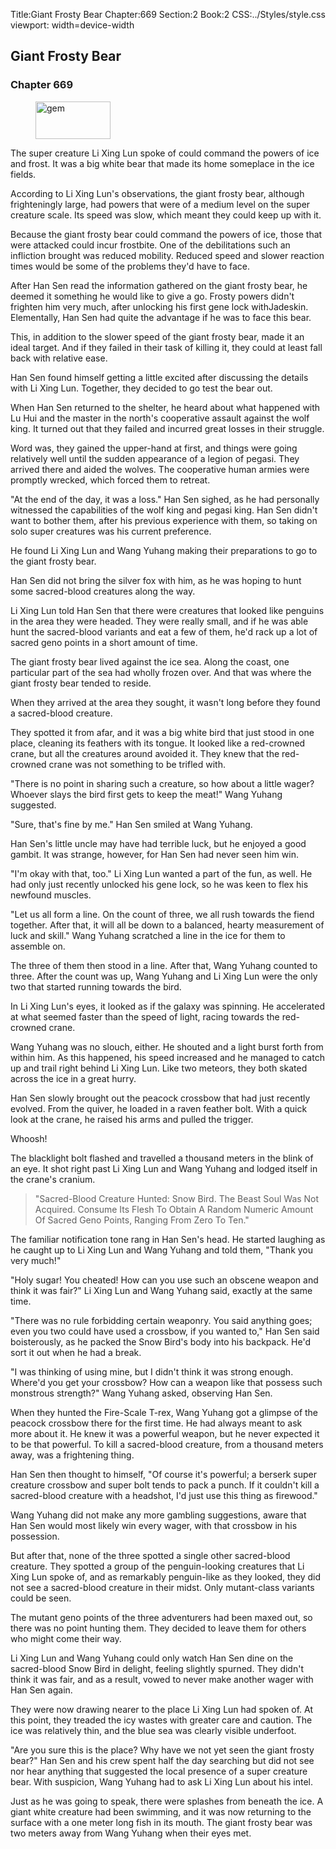 Title:Giant Frosty Bear 
Chapter:669 
Section:2 
Book:2 
CSS:../Styles/style.css 
viewport: width=device-width
  
## Giant Frosty Bear
### Chapter 669
  
<figure>
	<img src="../Images/gem.gif" alt="gem" id="gem" width="120" height="60" />
</figure>
  

  
The super creature Li Xing Lun spoke of could command the powers of ice and frost. It was a big white bear that made its home someplace in the ice fields.

According to Li Xing Lun's observations, the giant frosty bear, although frighteningly large, had powers that were of a medium level on the super creature scale. Its speed was slow, which meant they could keep up with it.

Because the giant frosty bear could command the powers of ice, those that were attacked could incur frostbite. One of the debilitations such an infliction brought was reduced mobility. Reduced speed and slower reaction times would be some of the problems they'd have to face.

After Han Sen read the information gathered on the giant frosty bear, he deemed it something he would like to give a go. Frosty powers didn't frighten him very much, after unlocking his first gene lock withJadeskin. Elementally, Han Sen had quite the advantage if he was to face this bear.

This, in addition to the slower speed of the giant frosty bear, made it an ideal target. And if they failed in their task of killing it, they could at least fall back with relative ease.

Han Sen found himself getting a little excited after discussing the details with Li Xing Lun. Together, they decided to go test the bear out.

When Han Sen returned to the shelter, he heard about what happened with Lu Hui and the master in the north's cooperative assault against the wolf king. It turned out that they failed and incurred great losses in their struggle.

Word was, they gained the upper-hand at first, and things were going relatively well until the sudden appearance of a legion of pegasi. They arrived there and aided the wolves. The cooperative human armies were promptly wrecked, which forced them to retreat.

"At the end of the day, it was a loss." Han Sen sighed, as he had personally witnessed the capabilities of the wolf king and pegasi king. Han Sen didn't want to bother them, after his previous experience with them, so taking on solo super creatures was his current preference.

He found Li Xing Lun and Wang Yuhang making their preparations to go to the giant frosty bear.

Han Sen did not bring the silver fox with him, as he was hoping to hunt some sacred-blood creatures along the way.

Li Xing Lun told Han Sen that there were creatures that looked like penguins in the area they were headed. They were really small, and if he was able hunt the sacred-blood variants and eat a few of them, he'd rack up a lot of sacred geno points in a short amount of time.

The giant frosty bear lived against the ice sea. Along the coast, one particular part of the sea had wholly frozen over. And that was where the giant frosty bear tended to reside.

When they arrived at the area they sought, it wasn't long before they found a sacred-blood creature.

They spotted it from afar, and it was a big white bird that just stood in one place, cleaning its feathers with its tongue. It looked like a red-crowned crane, but all the creatures around avoided it. They knew that the red-crowned crane was not something to be trifled with.

"There is no point in sharing such a creature, so how about a little wager? Whoever slays the bird first gets to keep the meat!" Wang Yuhang suggested.

"Sure, that's fine by me." Han Sen smiled at Wang Yuhang.

Han Sen's little uncle may have had terrible luck, but he enjoyed a good gambit. It was strange, however, for Han Sen had never seen him win.

"I'm okay with that, too." Li Xing Lun wanted a part of the fun, as well. He had only just recently unlocked his gene lock, so he was keen to flex his newfound muscles.

"Let us all form a line. On the count of three, we all rush towards the fiend together. After that, it will all be down to a balanced, hearty measurement of luck and skill." Wang Yuhang scratched a line in the ice for them to assemble on.

The three of them then stood in a line. After that, Wang Yuhang counted to three. After the count was up, Wang Yuhang and Li Xing Lun were the only two that started running towards the bird.

In Li Xing Lun's eyes, it looked as if the galaxy was spinning. He accelerated at what seemed faster than the speed of light, racing towards the red-crowned crane.

Wang Yuhang was no slouch, either. He shouted and a light burst forth from within him. As this happened, his speed increased and he managed to catch up and trail right behind Li Xing Lun. Like two meteors, they both skated across the ice in a great hurry.

Han Sen slowly brought out the peacock crossbow that had just recently evolved. From the quiver, he loaded in a raven feather bolt. With a quick look at the crane, he raised his arms and pulled the trigger.

Whoosh!

The blacklight bolt flashed and travelled a thousand meters in the blink of an eye. It shot right past Li Xing Lun and Wang Yuhang and lodged itself in the crane's cranium.

> "Sacred-Blood Creature Hunted: Snow Bird. The Beast Soul Was Not Acquired. Consume Its Flesh To Obtain A Random Numeric Amount Of Sacred Geno Points, Ranging From Zero To Ten."

The familiar notification tone rang in Han Sen's head. He started laughing as he caught up to Li Xing Lun and Wang Yuhang and told them, "Thank you very much!"

"Holy sugar! You cheated! How can you use such an obscene weapon and think it was fair?" Li Xing Lun and Wang Yuhang said, exactly at the same time.

"There was no rule forbidding certain weaponry. You said anything goes; even you two could have used a crossbow, if you wanted to," Han Sen said boisterously, as he packed the Snow Bird's body into his backpack. He'd sort it out when he had a break.

"I was thinking of using mine, but I didn't think it was strong enough. Where'd you get your crossbow? How can a weapon like that possess such monstrous strength?" Wang Yuhang asked, observing Han Sen.

When they hunted the Fire-Scale T-rex, Wang Yuhang got a glimpse of the peacock crossbow there for the first time. He had always meant to ask more about it. He knew it was a powerful weapon, but he never expected it to be that powerful. To kill a sacred-blood creature, from a thousand meters away, was a frightening thing.

Han Sen then thought to himself, "Of course it's powerful; a berserk super creature crossbow and super bolt tends to pack a punch. If it couldn't kill a sacred-blood creature with a headshot, I'd just use this thing as firewood."

Wang Yuhang did not make any more gambling suggestions, aware that Han Sen would most likely win every wager, with that crossbow in his possession.

But after that, none of the three spotted a single other sacred-blood creature. They spotted a group of the penguin-looking creatures that Li Xing Lun spoke of, and as remarkably penguin-like as they looked, they did not see a sacred-blood creature in their midst. Only mutant-class variants could be seen.

The mutant geno points of the three adventurers had been maxed out, so there was no point hunting them. They decided to leave them for others who might come their way.

Li Xing Lun and Wang Yuhang could only watch Han Sen dine on the sacred-blood Snow Bird in delight, feeling slightly spurned. They didn't think it was fair, and as a result, vowed to never make another wager with Han Sen again.

They were now drawing nearer to the place Li Xing Lun had spoken of. At this point, they treaded the icy wastes with greater care and caution. The ice was relatively thin, and the blue sea was clearly visible underfoot.

"Are you sure this is the place? Why have we not yet seen the giant frosty bear?" Han Sen and his crew spent half the day searching but did not see nor hear anything that suggested the local presence of a super creature bear. With suspicion, Wang Yuhang had to ask Li Xing Lun about his intel.

Just as he was going to speak, there were splashes from beneath the ice. A giant white creature had been swimming, and it was now returning to the surface with a one meter long fish in its mouth. The giant frosty bear was two meters away from Wang Yuhang when their eyes met.